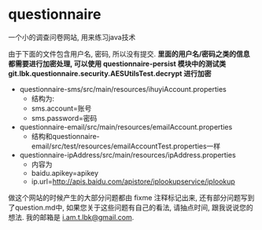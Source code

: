 ﻿# questionnaire
一个小的调查问卷网站, 用来练习java技术

由于下面的文件包含用户名, 密码, 所以没有提交.
**里面的用户名/密码之类的信息都需要进行加密处理, 可以使用 questionnaire-persist 模块中的测试类 git.lbk.questionnaire.security.AESUtilsTest.decrypt 进行加密**

- questionnaire-sms/src/main/resources/ihuyiAccount.properties
    - 结构为:
    - sms.account=账号
    - sms.password=密码
- questionnaire-email/src/main/resources/emailAccount.properties
    - 结构和questionnaire-email/src/test/resources/emailAccountTest.properties一样
- questionnaire-ipAddress/src/main/resources/ipAddress.properties
    - 内容为
    - baidu.apikey=apikey
    - ip.url=http://apis.baidu.com/apistore/iplookupservice/iplookup


做这个网站的时候产生的大部分问题都由 fixme 注释标记出来, 还有部分问题写到了question.md中, 如果您关于这些问题有自己的看法, 请抽点时间, 跟我说说您的想法. 我的邮箱是 [i.am.t.lbk@gmail.com](mailto:i.am.t.lbk@gmail.com).